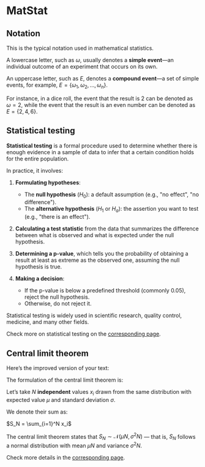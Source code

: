 # MatStat

## Notation

This is the typical notation used in mathematical statistics.

A lowercase letter, such as $\omega$, usually denotes a **simple event**—an individual outcome of an experiment that occurs on its own.

An uppercase letter, such as $E$, denotes a **compound event**—a set of simple events, for example, $E = \left\{ \omega_1, \omega_2, \ldots, \omega_n \right\}$.

For instance, in a dice roll, the event that the result is 2 can be denoted as $\omega = 2$, while the event that the result is an even number can be denoted as $E = \left\{2, 4, 6\right\}$.


## Statistical testing

**Statistical testing** is a formal procedure used to determine whether there is enough evidence in a sample of data to infer that a certain condition holds for the entire population.

In practice, it involves:

1. **Formulating hypotheses**:

   * The **null hypothesis** ($H_0$): a default assumption (e.g., "no effect", "no difference").
   * The **alternative hypothesis** ($H_1$ or $H_a$): the assertion you want to test (e.g., "there is an effect").

2. **Calculating a test statistic** from the data that summarizes the difference between what is observed and what is expected under the null hypothesis.

3. **Determining a p-value**, which tells you the probability of obtaining a result at least as extreme as the observed one, assuming the null hypothesis is true.

4. **Making a decision**:

   * If the p-value is below a predefined threshold (commonly 0.05), reject the null hypothesis.
   * Otherwise, do not reject it.

Statistical testing is widely used in scientific research, quality control, medicine, and many other fields.

Check more on statistical testing on the [corresponding page](mat_stat/stat_testing.ipynb).

## Central limit theorem

Here’s the improved version of your text:

The formulation of the central limit theorem is:

Let’s take $N$ **independent** values $x_i$ drawn from the same distribution with expected value $\mu$ and standard deviation $\sigma$.

We denote their sum as:

$S_N = \sum_{i=1}^N x_i$

The central limit theorem states that $S_N \sim \mathcal{N}(\mu N, \sigma^2 N)$ — that is, $S_N$ follows a normal distribution with mean $\mu N$ and variance $\sigma^2 N$.

Check more details in the [corresponding page](mat_stat/cent_limit_theorem.ipynb).
